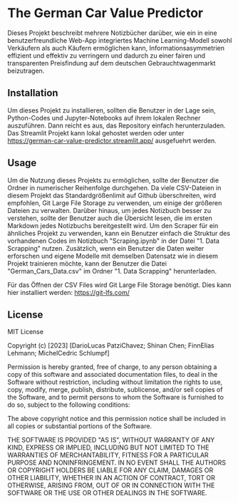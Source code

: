 # The German Car Value Predictor

Dieses Projekt beschreibt mehrere Notizbücher darüber, wie ein in eine benutzerfreundliche Web-App integriertes Machine Learning-Modell sowohl Verkäufern als auch Käufern ermöglichen kann,
Informationsasymmetrien effizient und effektiv zu verringern und dadurch zu einer fairen und transparenten Preisfindung auf dem deutschen Gebrauchtwagenmarkt beizutragen.

## Installation

Um dieses Projekt zu installieren, sollten die Benutzer in der Lage sein, Python-Codes und Jupyter-Notebooks auf ihrem lokalen Rechner auszuführen.
Dann reicht es aus, das Repository einfach herunterzuladen. Das Streamlit Projekt kann lokal gehostet werden oder unter https://german-car-value-predictor.streamlit.app/ ausgefuehrt werden.

## Usage

Um die Nutzung dieses Projekts zu ermöglichen, sollte der Benutzer die Ordner in numerischer Reihenfolge durchgehen. Da viele CSV-Dateien in diesem Projekt das Standardgrößenlimit auf Github überschreiten, wird empfohlen, Git Large File Storage zu verwenden, um einige der größeren Dateien zu verwalten. Darüber hinaus, um jedes Notizbuch besser zu verstehen, sollte der Benutzer auch die Übersicht lesen, die im ersten Markdown jedes Notizbuchs bereitgestellt wird. Um den Scraper für ein ähnliches Projekt zu verwenden, kann ein Benutzer einfach die Struktur des vorhandenen Codes im Notizbuch "Scraping.ipynb" in der Datei "1. Data Scrapping" nutzen. Zusätzlich, wenn ein Benutzer die Daten weiter erforschen und eigene Modelle mit demselben Datensatz wie in diesem Projekt trainieren möchte, kann der Benutzer die Datei "German_Cars_Data.csv" im Ordner "1. Data Scrapping" herunterladen.

Für das Öffnen der CSV Files wird Git Large File Storage benötigt. Dies kann hier installiert werden: https://git-lfs.com/

## License

MIT License

Copyright (c) [2023] [DarioLucas PatziChavez; Shinan Chen; FinnElias Lehmann; MichelCedric Schlumpf]

Permission is hereby granted, free of charge, to any person obtaining a copy
of this software and associated documentation files, to deal
in the Software without restriction, including without limitation the rights
to use, copy, modify, merge, publish, distribute, sublicense, and/or sell
copies of the Software, and to permit persons to whom the Software is
furnished to do so, subject to the following conditions:

The above copyright notice and this permission notice shall be included in all
copies or substantial portions of the Software.

THE SOFTWARE IS PROVIDED "AS IS", WITHOUT WARRANTY OF ANY KIND, EXPRESS OR
IMPLIED, INCLUDING BUT NOT LIMITED TO THE WARRANTIES OF MERCHANTABILITY,
FITNESS FOR A PARTICULAR PURPOSE AND NONINFRINGEMENT. IN NO EVENT SHALL THE
AUTHORS OR COPYRIGHT HOLDERS BE LIABLE FOR ANY CLAIM, DAMAGES OR OTHER
LIABILITY, WHETHER IN AN ACTION OF CONTRACT, TORT OR OTHERWISE, ARISING FROM,
OUT OF OR IN CONNECTION WITH THE SOFTWARE OR THE USE OR OTHER DEALINGS IN THE
SOFTWARE.
